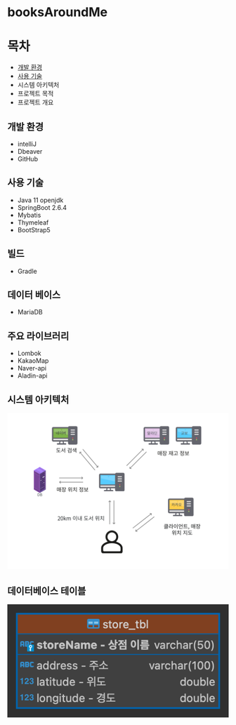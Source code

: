 # booksAroundMe
# 목차
* [개발 환경](#개발_환경)
* [사용 기술](#사용_기술)
* 시스템 아키텍처
* 프로젝트 목적
* 프로젝트 개요

## 개발 환경
* intelliJ
* Dbeaver
* GitHub

## 사용 기술
* Java 11 openjdk
* SpringBoot 2.6.4
* Mybatis
* Thymeleaf
* BootStrap5

## 빌드
<ul>
<li>Gradle</li>
</ul>

## 데이터 베이스
<ul>
<li>MariaDB</li>
</ul>

## 주요 라이브러리
<ul>
<li>Lombok</li>
<li>KakaoMap</li>
<li>Naver-api</li>
<li>Aladin-api</li>
</ul>

## 시스템 아키텍처
<img src="src/main/resources/static/images/attach1.png">

## 데이터베이스 테이블
<img src="src/main/resources/static/images/attach2.png">

